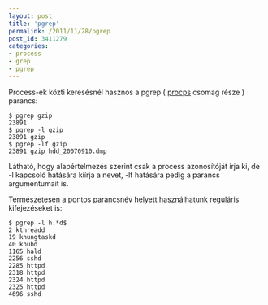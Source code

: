 ```yaml
---
layout: post
title: 'pgrep'
permalink: /2011/11/28/pgrep
post_id: 3411279
categories: 
- process
- grep
- pgrep
---
```


Process-ek közti keresésnél hasznos a pgrep ( 
[procps](http://procps.sourceforge.net/) csomag része ) parancs:

```
$ pgrep gzip
23891
$ pgrep -l gzip
23891 gzip
$ pgrep -lf gzip
23891 gzip hdd_20070910.dmp
```

Látható, hogy alapértelmezés szerint csak a process azonosítóját írja ki, de -l kapcsoló hatására kiírja a nevet, -lf hatására pedig a parancs argumentumait is.

Természetesen a pontos parancsnév helyett használhatunk reguláris kifejezéseket is:

```
$ pgrep -l h.*d$
2 kthreadd
19 khungtaskd
40 khubd
1165 hald
2256 sshd
2285 httpd
2318 httpd
2324 httpd
2325 httpd
4696 sshd
```